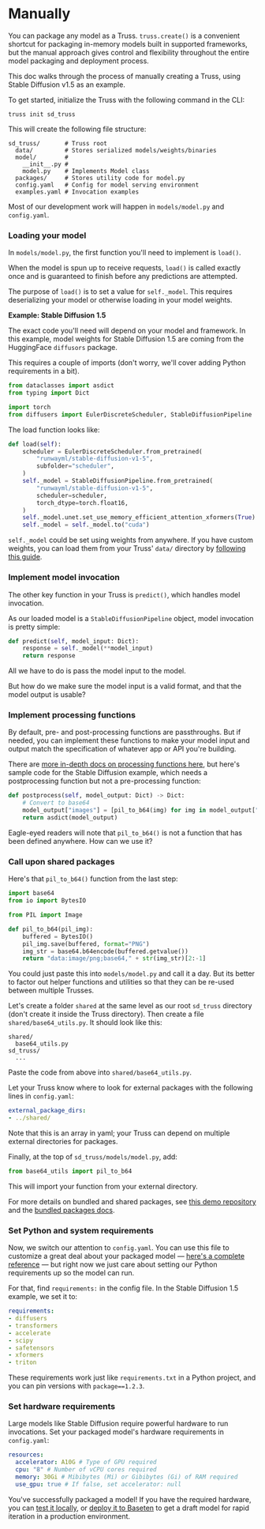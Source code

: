 # Manually

You can package any model as a Truss. `truss.create()` is a convenient shortcut for packaging in-memory models built in supported frameworks, but the manual approach gives control and flexibility throughout the entire model packaging and deployment process.

This doc walks through the process of manually creating a Truss, using Stable Diffusion v1.5 as an example.

To get started, initialize the Truss with the following command in the CLI:

```
truss init sd_truss
```

This will create the following file structure:

```
sd_truss/       # Truss root
  data/         # Stores serialized models/weights/binaries
  model/        #
    __init__.py #
    model.py    # Implements Model class
  packages/     # Stores utility code for model.py
  config.yaml   # Config for model serving environment
  examples.yaml # Invocation examples
```

Most of our development work will happen in `models/model.py` and `config.yaml`.

### Loading your model

In `models/model.py`, the first function you'll need to implement is `load()`.

When the model is spun up to receive requests, `load()` is called exactly once and is guaranteed to finish before any predictions are attempted.

The purpose of `load()` is to set a value for `self._model`. This requires deserializing your model or otherwise loading in your model weights.

**Example: Stable Diffusion 1.5**

The exact code you'll need will depend on your model and framework. In this example, model weights for Stable Diffusion 1.5 are coming from the HuggingFace `diffusors` package.

This requires a couple of imports (don't worry, we'll cover adding Python requirements in a bit).

```python
from dataclasses import asdict
from typing import Dict

import torch
from diffusers import EulerDiscreteScheduler, StableDiffusionPipeline
```

The load function looks like:

```python
def load(self):
    scheduler = EulerDiscreteScheduler.from_pretrained(
        "runwayml/stable-diffusion-v1-5",
        subfolder="scheduler",
    )
    self._model = StableDiffusionPipeline.from_pretrained(
        "runwayml/stable-diffusion-v1-5",
        scheduler=scheduler,
        torch_dtype=torch.float16,
    )
    self._model.unet.set_use_memory_efficient_attention_xformers(True)
    self._model = self._model.to("cuda")
```

`self._model` could be set using weights from anywhere. If you have custom weights, you can load them from your Truss' `data/` directory by [following this guide](https://github.com/basetenlabs/truss/blob/main/examples/stable-diffusion-1-5/data/README.md
).


### Implement model invocation

The other key function in your Truss is `predict()`, which handles model invocation.

As our loaded model is a `StableDiffusionPipeline` object, model invocation is pretty simple:

```python
def predict(self, model_input: Dict):
    response = self._model(**model_input)
    return response
```

All we have to do is pass the model input to the model.

But how do we make sure the model input is a valid format, and that the model output is usable?

### Implement processing functions

By default, pre- and post-processing functions are passthroughs. But if needed, you can implement these functions to make your model input and output match the specification of whatever app or API you're building.

There are [more in-depth docs on processing functions here](../develop/processing.md), but here's sample code for the Stable Diffusion example, which needs a postprocessing function but not a pre-processing function:

```python
def postprocess(self, model_output: Dict) -> Dict:
    # Convert to base64
    model_output["images"] = [pil_to_b64(img) for img in model_output["images"]]
    return asdict(model_output)
```

Eagle-eyed readers will note that `pil_to_b64()` is not a function that has been defined anywhere. How can we use it?

### Call upon shared packages

Here's that `pil_to_b64()` function from the last step:

```python
import base64
from io import BytesIO

from PIL import Image

def pil_to_b64(pil_img):
    buffered = BytesIO()
    pil_img.save(buffered, format="PNG")
    img_str = base64.b64encode(buffered.getvalue())
    return "data:image/png;base64," + str(img_str)[2:-1]
```

You could just paste this into `models/model.py` and call it a day. But its better to factor out helper functions and utilities so that they can be re-used between multiple Trusses.

Let's create a folder `shared` at the same level as our root `sd_truss` directory (don't create it inside the Truss directory). Then create a file `shared/base64_utils.py`. It should look like this:

```
shared/
  base64_utils.py
sd_truss/
  ...
```

Paste the code from above into `shared/base64_utils.py`.

Let your Truss know where to look for external packages with the following lines in `config.yaml`:

```yaml
external_package_dirs:
- ../shared/
```

Note that this is an array in yaml; your Truss can depend on multiple external directories for packages.

Finally, at the top of `sd_truss/models/model.py`, add:

```python
from base64_utils import pil_to_b64
```

This will import your function from your external directory.

For more details on bundled and shared packages, see [this demo repository](https://github.com/bolasim/truss-packages-example) and the [bundled packages docs](../develop/bundled-packages.md).

### Set Python and system requirements

Now, we switch our attention to `config.yaml`. You can use this file to customize a great deal about your packaged model — [here's a complete reference](../develop/configuration.md) — but right now we just care about setting our Python requirements up so the model can run.

For that, find `requirements:` in the config file. In the Stable Diffusion 1.5 example, we set it to:

```yaml
requirements:
- diffusers
- transformers
- accelerate
- scipy
- safetensors
- xformers
- triton
```

These requirements work just like `requirements.txt` in a Python project, and you can pin versions with `package==1.2.3`.

### Set hardware requirements

Large models like Stable Diffusion require powerful hardware to run invocations. Set your packaged model's hardware requirements in `config.yaml`:

```yaml
resources:
  accelerator: A10G # Type of GPU required
  cpu: "8" # Number of vCPU cores required
  memory: 30Gi # Mibibytes (Mi) or Gibibytes (Gi) of RAM required
  use_gpu: true # If false, set accelerator: null
```

You've successfully packaged a model! If you have the required hardware, you can [test it locally](../develop/localhost.md), or [deploy it to Baseten](https://docs.baseten.co/deploying-models/deploy#stage-1-deploying-a-draft) to get a draft model for rapid iteration in a production environment.
